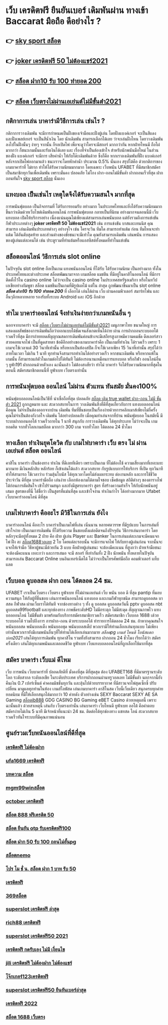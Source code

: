 # เว็บ เครดิตฟรี ยืนยันเบอร์ เดิมพันผ่าน ทางเข้า Baccarat มือถือ  ดีอย่างไร ?

## 👉 [sky sport สล็อต](https://www.ufaeat.com/ufabet-master-login/)
## 👉 [joker เครดิตฟรี 50 ไม่ต้องแชร์2021](https://www.ufaeat.com/credit-free-50/)
## 👉 [สล็อต ฝาก10 รับ 100 ทำยอด 200](https://www.ufaeat.com/)
## 👉 [สล็อต เว็บตรงไม่ผ่านเอเย่นต์ไม่มีขั้นต่ํา2021](https://www.ufaeat.com/regis-ufabet-master-free/)

## กติกาการเล่น บาคาร่ามีวิธีการเล่น เช่นไร  ?

กติกาการวางเดิมพัน จะมีการกำหนดเป็นฝั่งของเจ้ามือและฝั่งผู้เล่น โดยฝั่งแบงค์เกอร์ จะเป็นสีแดง และฝั่งเพลย์เยอร์ จะเป็นสีน้ำเงิน โดย นักเดิมพัน  สามารถเลือกได้เลย ว่าจะเล่นฝั่งไหน โดยวางเดิมพันลงไปในฝั่งนั้นๆ ง่ายๆ จากนั้น ก็รอเปิดไพ่ เพื่อจะดูว่าใครจะมีสกอร์ มากกว่ากัน หากฝ่ายไหนมี ถือไผ่ มากกว่า ก็ชนะเกมนั้นและรับเงินได้เลย และ เรื่องที่จำเป็นต้องเข้าใจ สำหรับนักพนันมือใหม่ ในส่วนของฝั่ง แบงค์เกอร์ จะมีการ เสียค่าน้ำ ให้กับโต๊ะเดิมพันด้วย  ซึ่งก็คือ หากเราลงเดิมพันที่ฝั่ง แบงค์เกอร์ หลังจากเปิดไพ่ออกมาแล้ว ชนะเราจะโดยหักค่าน้ำ ประมาณ 0.5% นั่นเอง  สรุปได้คือ ด้วยกติการของเกมบาคาร่าที่ ไม่ยาก ทำให้ได้รับความนิยมมากมาก โดยเฉพาะ เว็บพนัน UFABET ที่มีสมาชิกสมัครเป็นสมาชิกทุกวันเพื่อเดิมพัน เพราะมั่นคง ปลอดภัย ไม่โกง ฝาก-ถอนไม่มีขั้นต่ำ ฝากถอนเร็วที่สุด ฝากถอนทันใจ [sky sport สล็อต](https://www.ufaeat.com/credit-free-50/) นั่นเอง

##  แทงบอล  เป็นเช่นไร เหตุใดจึงได้รับความสนใจ มากที่สุด

การพนันฟุตบอล  เป็นกิจกรรมที่ ได้รับการยอมรับ  อย่างมาก ในประเทศไทยและยิ่งได้รับความนิยมมากขึ้นกว่าเดิมด้วยเว็บไซต์เดิมพันออนไลน์ การพนันฟุตบอล กลายเป็นที่นิยม อย่างมากจนตอนนี้มี  เว็บแทงบอล เปิดให้บริการอย่าง เนื่องแน่นคุณไม่เพียงแต่สามารถเล่นพนันบอล แต่ยังรวมถึงการแข่งขัน กีฬาประเภทต่างๆ **joker เครดิตฟรี 50 ไม่ต้องแชร์2021** เช่น การแข่งขัน บาสและเทนนิส คุณสามารถ เล่นเดิมพันประเภทต่างๆ อย่างจุใจ เช่น ใครจะวิน ทีมใด สามารถทำแต้ม ก่อน ทีมไหนจะทำแต้ม ได้อันดับสุดท้าย และส่วนต่างของชัยชนะจะมีเท่าใด คุณยังสามารถเดิมพัน เล่นพนัน การแสดงของผู้เล่นแต่ละคนได้ เช่น ประตูรวมที่ทำแต้มหรือแอสซิสต์ทั้งหมดที่ทำในแข่งขัน

## สล็อตออนไลน์  วิธีการเล่น slot online 

ในปัจจุบัน  slot online ถือเป็นเกม แทงพนันออนไลน์ ที่ได้รับ  ได้รับความนิยม เป็นอย่างมาก ทั้งในประเทศไทยและต่างประเทศ สล็อตพัฒนามาจาก  เกมสล็อต แมชชีน ที่มีอยู่ในคาสิโนออนไลน์   ที่มีการติดตั้งไว้ใน casino online   ไม่ว่าจะเป็น casino online   ในประเทศสหรัฐอเมริกา หรือในทวีปเอเชียอย่างกัมพูชา สล็อต  แมชชีนเป็นเกมที่มีรูปผลไม้ แต่ใน ล่าสุด ถูกพัฒนาขึ้นมาเป็น  slot online ***สล็อต ฝาก10 รับ 100 ทำยอด 200***  ที่ เลือกได้ เล่นได้ผ่าน  เว็บ ผ่านคอมพิวเตอร์  สมาร์ทโฟน  และอื่นๆอีกหลากหลาย  รองรับทั้งระบบ Android และ iOS อีกด้วย


## ทำไม บาคาร่าออนไลน์  จึงทำเงินง่ายกว่าเกมพนันอื่น ๆ 

นอกจากบาคาร่า จะมี  [สล็อต เว็บตรงไม่ผ่านเอเย่นต์ไม่มีขั้นต่ํา2021](https://www.ufaeat.com/ufabet-master-login/) เมนูภาษาไทย  ขนาดใหญ่ การแสดงผลลัพธ์ของการเดิมพันถือว่าออกแบบได้ชัดเจนสังเกตเห็นได้ง่าย ผ่าน  การฝากถอนระบบออโต้รวดเร็วที่สุด   มีการถ่ายทอดสัญญาณสดการเดิมพันค่อนข้างจะมีเสถียรสูงภาพมีความคมชัด ดีลเลอร์สาวสวยคอยแจกไพ่ เป็นที่ดูดสายตา ข้อดีอีกอย่างของเกมบาคาร่าคือ เป็นเกมที่ทำเงิน  ได้รวดเร็ว เพราะ 1 เกมจะใช้เวลาแต่ 30 วินาทีเท่านั้น หรือหากเป็นห้องสปีด ก็จะใช้เวลาเพียง 15  วินาที่เท่านั้น สรุปได้ว่า  ภายในเวลา ไม่เกิน 1 นาที ทุกท่านจึงสามารถทำเงินได้อย่างรวดเร็ว หากชนะเดิมพัน หรือหากแพ้ในเกมนั้น ก็สามารถแก้ตัวในเกมต่อไปได้ทันที ไม่ต้องรอนานเหมือนการแทงบอล หรือกีฬา ออนไลน์อื่น ๆ ยูฟ่า191 ฝากถอนด้วยตัวเอง ฉะนั้นแล้ว ไม่ต้องสงสัยว่า ทำไม่ บาคาร่า จึงได้รับความนิยมากที่สุดในตอนนี้ สมัครสมาชิกตอนนี้ที่  ยูฟ่าเบท  เว็บตรงเท่านั้น


##  การพนันฟุตบอล ออนไลน์ ไม่ผ่าน ตัวแทน ทันสมัย มั่นคง100%

 พนันฟุตบอลออนไลน์เป็นวิธีที่ น่าเชื่อถือที่สุด ปลอดภัย [สล็อต เติม true wallet ฝาก-ถอน ไม่มี ขั้น ต่ํา 2021](https://www.ufaeat.com/) ถูกกฎหมาย และ สะดวกสบายในการ วางเดิมพันสิ่งที่ดีที่สุดเกี่ยวกับการ แทงบอลออนไลน์คือคุณ ไม่จำเป็นต้องออกจากบ้าน เดิมพัน ทีมที่ชื่นชอบเป็นเรื่องง่ายด้วยการคลิกเมาส์เพียงไม่กี่ครั้ง คุณไม่จำเป็นต้องกังวลใจ เดิมพัน ได้อย่างปลอดภัย เมื่อคุณทำเล่นจากที่บ้าน พนันฟุตบอล ในสมัยนี้  มีระบบฝากถอนออโต้ รวดเร็วถายใน 1 นาที  สนุกกับ การวางเดิมพัน ได้ทุกประเภท ไม่ว่าจะเป็น เกมยอดฮิต  จากทั่วโลกเกมสล็อต  มากกว่า 300 เกม จากทั่วโลก ได้ตลอด 24 ชั่วโมง


## ทางเลือก ทำเงินยุคโควิด กับ  เกมไพ่บาคาร่า **เว็บ ตรง ไม่ ผ่าน เอเย่นต์ สล็อต** ออนไลน์ 

คาสิโน บาคาร่า เป็นช่องทาง ทำเงิน  ที่ดีเลยทีเดียว เพราะเป็นเกม ที่ไม่ต้องใช้  ความเสี่ยงมากที่เยอะแยะมากมาย มีเงินหลักสิบ หลักร้อย ก็เข้าเล่นได้เเล้ว สะดวกสบาย กับรูปแบบการให้บริการ ที่เปิด  ทุกวินาที ทำให้สามารถ ใช้เวลาว่าง  ร่วมลุ้นโบนัส  ได้ทุกเวลาโดยไม่ส่งผลกระทบ ต่องานหลัก และการใช้ชีวิตประจำวัน  ดีที่สุด  บาคาร่ามือถือ เล่นง่าย เลือกห้องเกมได้ตามใจชอบ เช็คข้อมูล สถิติต่างๆ ของตารางไพ่ ได้ก่อนการตัดสินใจ เข้าไปร่วมสนุก และยังมีสูตรบาคาร่า  สูตร   ที่สร้างความสำเร็จ ให้กับนักพนันอยู่เสมอ สูตรของที่นี่ ได้ชื่อว่า เป็นสูตรที่แม่นที่สุด และเข้าใจง่าน ทำเงินกำไร ได้อย่างมากมาย Ufabet  เว็บบาคาร่าออนไลน์ ดีที่สุด

##  เกมไพ่บาคาร่า คืออะไร  มีวิธีในการเล่น ยังไง

บาคาร่าออนไลน์ คืออะไร  บาคาร่าเป็นเกมไพ่ที่เล่น เนิ่นนาน หลายศตวรรษ  ที่มีรูปแบบ ในการเล่นที่เข้าใจง่าย  เป็นเกมการเดิมพัน ที่ได้รับความ ชื่นชอบตั้งแต่อดีตจนถึงปัจจุบัน วิธีการเล่นบาคาร่า โดยหลักๆจะมีอยู่ทั้งหมด 2  ฝ่าย คือ ฝ่าย ผู้เล่น Player และ Banker ในการเล่นแต่ละเกมจะมีคนแจกไพ่ ฝั่ง  ละ [สล็อต1688วอเลท](https://www.ufaeat.com/regis-ufabet-master-free/) 2 ใบ โดยแต่ละรอบนั้น จะมีการแจกไพ่ ให้กับทางผู้เล่นก่อน จากนั้นจะแจกให้เจ้ามือ วิธีหาผู้ชนะมีด้วยกัน 3 แบบ คือฝ่ายผู้เล่นชนะ จะต้องมีคะแนน ที่สูงกว่า  ฝ่ายเจ้ามือชนะ จะต้องมีคะแนน  เยอะกว่า และการเสมอ จะมี สกอร์ ที่เท่ากันทั้ง 2 ฝั่ง  นักพนัน ทั้งหลายในปัจุบันสามารถเล่น  Baccarat Online บนอินเทอร์เน็ตได้ ไม่ว่าจะเป็นโทรศัพท์มือถือ คอมพิวเตอร์ แท็บแลต  


## เว็บบอล ดูบอลสด ฝาก ถอน ได้ตลอด 24 ชม.

UFABET เราเป็นเว็บตรง เว็บตรง ยูฟ่าเบท ที่ไม่ผ่านเอเย่นต์ เว็บ พนัน บอล ดี ที่สุด pantip ที่มอบความสนุก ให้กับผู้ที่ชื่นชอบ เล่นการพนันออนไลน์ แทงบอล และเกมกีฬาทุกชนิด สามารถดูบอลสด บาสสด กีฬาสด ผ่านเว็บเราได้ทันที จากช่องทางต่าง ๆ ทั้ง   ดู บอลสด ดูบอลสดวันนี้ pptv ดูบอลสด nbt ดูบอลสด99football และทุกช่องทาง ภาพชัดระดับHD ไม่มีกระตุก ไม่มีสะดุด สัญญาณภาพไว แทงบอลออนไลน์ ไม่มีขั้นต่ํา  มาพร้อมกับบริการสมัครสมาชิกรวดเร็ว สมัครสมาชิก เว็บบอล 1688 เด้วยระบบออโต้ รวมไปถึงการ การฝาก-ถอน ด้วยระบบออโต้  ทำรายการได้ตลอด 24 ชม. ถ้าหากคุณสนใจ พนันบอลสด พนันบอลเต็ง พนันบอลชุด พนันบอลสเต็ป พวกเรามีให้ท่านเลือกเล่นทุกแบบ ไม่เพียงเท่านั้นพวกเรายังมีเกมพนันอื่นๆที่ให้ท่านได้เลือกเล่นมากมาย  *สล็อตpg เกมส์ ไหนดี โบนัสแตกบ่อย2021* เล่นได้ทุกการเดิมพัน ทุกคาสิโน รวมทั้งยังสามารถ ฝากถอน 24 ชั่วโมง เรียกได้ว่า สมัครครั้งเดียว เล่นได้ทุกเกมพนันและตลอดชีวิต ยูฟ่าเบท เว็บแทงบอลออนไลน์ที่ถูกเลือกใช้มากที่สุด

## สมัคร บาคาร่า เว็บแม่ ดีไหม 

 เว็บ การพนัน  เว็บบาคาร่าที่ ปลอดภัยดีที่ มั่งคงที่สุด ดีที่สุดสุด ต้อง UFABET168 ที่มีมาตรฐานระดับโลก ระดับสากล ระดับเอเชีย ในระดับประเทศ  บริการฝากถอนผ่านทรูวอลเลท ไม่มีขั้นต่ำ  นอกจากนี้ยังคืนเงิน 0.7 เปอร์เซ็นต์ ค่าคอมมิชชั่นทุกวัน  และลุ้นไปด้วยบรรยากาศ ที่มีสาวแจกไพ่สุดเซ็กซี่ ปรับเปลี่ยน มาดูแลทุกท่านในห้อง เกมส์ไลฟ์สด เล่นเกมบาคาร่า คาสิโนสด เว็บนี้เว็บเดียว สนุกครบทุกค่ายยอดนิยม ที่มีให้เลือกสนุกได้มากกว่า 10 ค่ายดัง  ตัวอย่างเช่น  SEXY Baccarat SEXY AE SA Gaming [สล็อตib888](https://www.ufaeat.com/register/) GDG CASINO BG Gaming eBET Casino ด้วยเหตุผลนี้ เพราะฉะนั้นแล้ว ด้วยสาเหตุนี้ เล่นกับ เว็บตรงเท่านั่น เล่นบาคาร่า เว็บไหนดี  ยูฟ่าเบท ออโต้ คือคำตอบ สมัครง่ายไม่เกิน 5 นาที มีเจ้าหน้าที่แนะนำ 24 ชม. ติดต่อได้ทุกช่องทาง แชทสด ไลน์ สะดวกสบาย รวดเร็วทันใจระบบที่มีคุณภาพแน่นอน


## ศูนย์รวมเว็บพนันออนไลน์ที่ดีที่สุด

### [เครดิตฟรี ไม่ต้องฝาก](https://atom.io/themes/UFAEAT%20ทางเข้า%20UFABET%20superslot%20เครดิตฟรี%20มาใหม่%20008%20สล็อต%20สมัครฟรี%20ฟรีเครดิต%20100%)
### [ufa1669 เครดิตฟรี](https://atom.io/themes/UFAEAT%20ทางเข้า%20UFABET%20สล็อต%20ปลา%20008%20สล็อต%20สมัครฟรี%20ฟรีเครดิต%20100%)
### [บทความ สล็อต](https://atom.io/themes/UFAEAT%20ทางเข้า%20UFABET%20สล็อต%20เครดิตฟรี%20ไม่ต้องฝากก่อน%20ไม่ต้องแชร์%20ยืนยันเบอร์โทรศัพท์%202021%20ล่าสุด%20008%20สล็อต%20สมัครฟรี%20ฟรีเครดิต%20100%)
### [mgm99winสล็อต](https://atom.io/themes/UFAEAT%20ทางเข้า%20UFABET%20asia999%20เครดิตฟรี%20100%20008%20สล็อต%20สมัครฟรี%20ฟรีเครดิต%20100%)
### [october เครดิตฟรี](https://atom.io/themes/UFAEAT%20ทางเข้า%20UFABET%20toyสล็อต%20008%20สล็อต%20สมัครฟรี%20ฟรีเครดิต%20100%)
### [สล็อต 888 ฟรีเครดิต 50](https://atom.io/themes/UFAEAT%20ทางเข้า%20UFABET%20เครดิตฟรี147บาท%20008%20สล็อต%20สมัครฟรี%20ฟรีเครดิต%20100%)
### [สล็อต ยืนยัน otp รับเครดิตฟรี100](https://atom.io/themes/UFAEAT%20ทางเข้า%20UFABET%20m98%20เครดิตฟรี%20300%20008%20สล็อต%20สมัครฟรี%20ฟรีเครดิต%20100%)
### [สล็อต ฝาก 50 รับ 100 ถอนไม่อั้นpg](https://atom.io/themes/UFAEAT%20ทางเข้า%20UFABET%20สล็อต%20888%20ค่า%20สิ%20โน%20ออนไลน์%20008%20สล็อต%20สมัครฟรี%20ฟรีเครดิต%20100%)
### [สล็อตnemo](https://atom.io/themes/UFAEAT%20ทางเข้า%20UFABET%20สบายดี99เครดิตฟรี%20008%20สล็อต%20สมัครฟรี%20ฟรีเครดิต%20100%)
### [โปร โม ชั่ น. สล็อต ฝาก 1 บาท รับ 50](https://atom.io/themes/UFAEAT%20ทางเข้า%20UFABET%20พุซซี่888%20เครดิตฟรี50%20008%20สล็อต%20สมัครฟรี%20ฟรีเครดิต%20100%)
### [เครดิตฟรี](https://atom.io/themes/UFAEAT%20ทางเข้า%20UFABET%20สล็อต%20jili%20008%20สล็อต%20สมัครฟรี%20ฟรีเครดิต%20100%)
### [369สล็อต](https://atom.io/themes/UFAEAT%20ทางเข้า%20UFABET%20bet888%20เครดิตฟรี%20008%20สล็อต%20สมัครฟรี%20ฟรีเครดิต%20100%)
### [superslot เครดิตฟรี ล่าสุด](https://atom.io/themes/UFAEAT%20ทางเข้า%20UFABET%20เปอร์เซ็นต์%20สล็อต%20pg%20วันนี้%20008%20สล็อต%20สมัครฟรี%20ฟรีเครดิต%20100%)
### [rich88 เครดิตฟรี](https://atom.io/themes/UFAEAT%20ทางเข้า%20UFABET%20สล็อต%20xo%20888%20วอ%20ล%20เล็%20ต%20008%20สล็อต%20สมัครฟรี%20ฟรีเครดิต%20100%)
### [superslot เครดิตฟรี50 2021](https://atom.io/themes/UFAEAT%20ทางเข้า%20UFABET%20เทคนิคพิชิต%20สล็อต%20pg%20008%20สล็อต%20สมัครฟรี%20ฟรีเครดิต%20100%)
### [เครดิตฟรี กดรับเอง ไม่มี เงื่อนไข](https://atom.io/themes/UFAEAT%20ทางเข้า%20UFABET%20เครดิตฟรี%2050%20ทำ%20300%20ถอนได้%20150%20008%20สล็อต%20สมัครฟรี%20ฟรีเครดิต%20100%)
### [jili เครดิตฟรี ไม่ต้องฝาก ไม่ต้องแชร์](https://atom.io/themes/UFAEAT%20ทางเข้า%20UFABET%20wowslot%20เครดิตฟรี%20100%20ล่าสุด%20008%20สล็อต%20สมัครฟรี%20ฟรีเครดิต%20100%)
### [โจ๊กเกอร์123เครดิตฟรี](https://atom.io/themes/UFAEAT%20ทางเข้า%20UFABET%20superslot444%20เครดิตฟรี%2050%20008%20สล็อต%20สมัครฟรี%20ฟรีเครดิต%20100%)
### [superslot เครดิตฟรี50 ยืนยันเบอร์ล่าสุด](https://atom.io/themes/UFAEAT%20ทางเข้า%20UFABET%2089%20เครดิตฟรี%20008%20สล็อต%20สมัครฟรี%20ฟรีเครดิต%20100%)
### [เครดิตฟรี 2022](https://atom.io/themes/UFAEAT%20ทางเข้า%20UFABET%20otp%20superslot%20เครดิตฟรี%2050%20008%20สล็อต%20สมัครฟรี%20ฟรีเครดิต%20100%)
### [สล็อต 1688 เว็บตรง](https://atom.io/themes/UFAEAT%20ทางเข้า%20UFABET%20สล็อตxoทดลองเล่น%20008%20สล็อต%20สมัครฟรี%20ฟรีเครดิต%20100%)